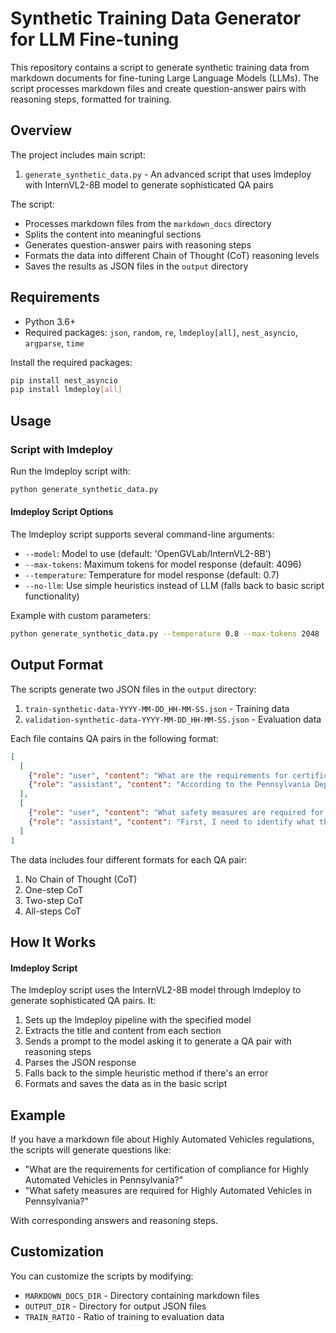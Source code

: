 # Synthetic Training Data Generator for LLM Fine-tuning

This repository contains a script to generate synthetic training data from markdown documents for fine-tuning Large Language Models (LLMs). The script processes markdown files and create question-answer pairs with reasoning steps, formatted for training.

## Overview

The project includes main script:
1. `generate_synthetic_data.py` - An advanced script that uses lmdeploy with InternVL2-8B model to generate sophisticated QA pairs

The script:
- Processes markdown files from the `markdown_docs` directory
- Splits the content into meaningful sections
- Generates question-answer pairs with reasoning steps
- Formats the data into different Chain of Thought (CoT) reasoning levels
- Saves the results as JSON files in the `output` directory

## Requirements

- Python 3.6+
- Required packages: `json`, `random`, `re`, `lmdeploy[all]`, `nest_asyncio`, `argparse`, `time` 

Install the required packages:

```bash
pip install nest_asyncio
pip install lmdeploy[all]
```

## Usage

### Script with lmdeploy

Run the lmdeploy script with:

```bash
python generate_synthetic_data.py
```

#### lmdeploy Script Options

The lmdeploy script supports several command-line arguments:

- `--model`: Model to use (default: 'OpenGVLab/InternVL2-8B')
- `--max-tokens`: Maximum tokens for model response (default: 4096)
- `--temperature`: Temperature for model response (default: 0.7)
- `--no-llm`: Use simple heuristics instead of LLM (falls back to basic script functionality)

Example with custom parameters:

```bash
python generate_synthetic_data.py --temperature 0.8 --max-tokens 2048
```

## Output Format

The scripts generate two JSON files in the `output` directory:


1. `train-synthetic-data-YYYY-MM-DD_HH-MM-SS.json` - Training data
2. `validation-synthetic-data-YYYY-MM-DD_HH-MM-SS.json` - Evaluation data

Each file contains QA pairs in the following format:

```json
[
  [
    {"role": "user", "content": "What are the requirements for certification of compliance for Highly Automated Vehicles in Pennsylvania?"},
    {"role": "assistant", "content": "According to the Pennsylvania Department of Transportation guidelines for Highly Automated Vehicles, certification of compliance involves the following: ..."}
  ],
  [
    {"role": "user", "content": "What safety measures are required for Highly Automated Vehicles in Pennsylvania?"},
    {"role": "assistant", "content": "First, I need to identify what the Pennsylvania guidelines say about safety measures.\nAccording to the Pennsylvania Department of Transportation guidelines for Highly Automated Vehicles, safety measures involves the following: ..."}
  ]
]
```

The data includes four different formats for each QA pair:
1. No Chain of Thought (CoT)
2. One-step CoT
3. Two-step CoT
4. All-steps CoT

## How It Works

#### lmdeploy Script

The lmdeploy script uses the InternVL2-8B model through lmdeploy to generate sophisticated QA pairs. It:
1. Sets up the lmdeploy pipeline with the specified model
2. Extracts the title and content from each section
3. Sends a prompt to the model asking it to generate a QA pair with reasoning steps
4. Parses the JSON response
5. Falls back to the simple heuristic method if there's an error
6. Formats and saves the data as in the basic script

## Example

If you have a markdown file about Highly Automated Vehicles regulations, the scripts will generate questions like:
- "What are the requirements for certification of compliance for Highly Automated Vehicles in Pennsylvania?"
- "What safety measures are required for Highly Automated Vehicles in Pennsylvania?"

With corresponding answers and reasoning steps.

## Customization

You can customize the scripts by modifying:
- `MARKDOWN_DOCS_DIR` - Directory containing markdown files
- `OUTPUT_DIR` - Directory for output JSON files
- `TRAIN_RATIO` - Ratio of training to evaluation data
